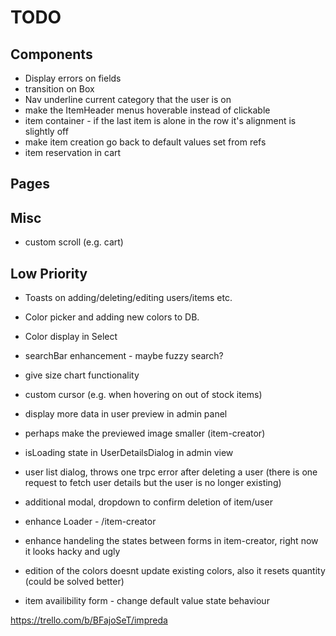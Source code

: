 # TODO

## Components

- Display errors on fields
- transition on Box
- Nav underline current category that the user is on
- make the ItemHeader menus hoverable instead of clickable
- item container - if the last item is alone in the row it's alignment is slightly off
- make item creation go back to default values set from refs
- item reservation in cart

## Pages

## Misc

- custom scroll (e.g. cart)

## Low Priority

- Toasts on adding/deleting/editing users/items etc.
- Color picker and adding new colors to DB.
- Color display in Select

- searchBar enhancement - maybe fuzzy search?
- give size chart functionality
- custom cursor (e.g. when hovering on out of stock items)
- display more data in user preview in admin panel
- perhaps make the previewed image smaller (item-creator)
- isLoading state in UserDetailsDialog in admin view
- user list dialog, throws one trpc error after deleting a user (there is one request to fetch user details but the user is no longer existing)
- additional modal, dropdown to confirm deletion of item/user
- enhance Loader - /item-creator
- enhance handeling the states between forms in item-creator, right now it looks hacky and ugly
- edition of the colors doesnt update existing colors, also it resets quantity (could be solved better)
- item availibility form - change default value state behaviour

https://trello.com/b/BFajoSeT/impreda
